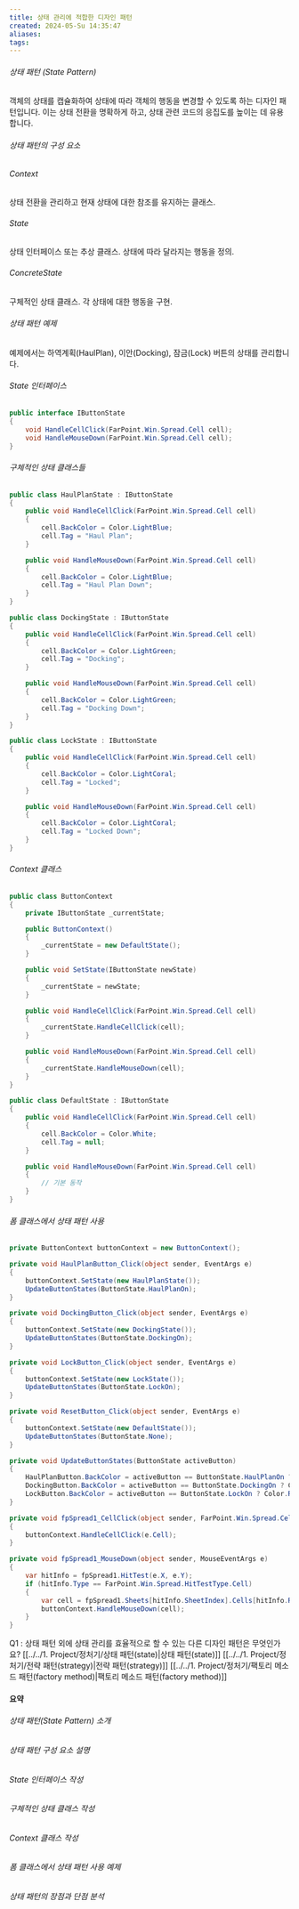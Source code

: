```yaml
---
title: 상태 관리에 적합한 디자인 패턴
created: 2024-05-Su 14:35:47
aliases: 
tags:
---
```

###### 상태 패턴 (State Pattern)
객체의 상태를 캡슐화하여 
상태에 따라 
객체의 행동을 변경할 수 있도록 하는 
디자인 패턴입니다. 
이는 상태 전환을 명확하게 하고, 
상태 관련 코드의 응집도를 높이는 데 유용합니다.

###### 상태 패턴의 구성 요소
###### Context 
상태 전환을 관리하고 현재 상태에 대한 참조를 유지하는 클래스.
###### State 
상태 인터페이스 또는 추상 클래스. 
상태에 따라 달라지는 행동을 정의.
###### ConcreteState
구체적인 상태 클래스. 각 상태에 대한 행동을 구현.

###### 상태 패턴 예제
예제에서는 하역계획(HaulPlan), 이안(Docking), 잠금(Lock) 버튼의 상태를 관리합니다.

###### State 인터페이스
```csharp
public interface IButtonState
{
    void HandleCellClick(FarPoint.Win.Spread.Cell cell);
    void HandleMouseDown(FarPoint.Win.Spread.Cell cell);
}
```

###### 구체적인 상태 클래스들
```csharp
public class HaulPlanState : IButtonState
{
    public void HandleCellClick(FarPoint.Win.Spread.Cell cell)
    {
        cell.BackColor = Color.LightBlue;
        cell.Tag = "Haul Plan";
    }

    public void HandleMouseDown(FarPoint.Win.Spread.Cell cell)
    {
        cell.BackColor = Color.LightBlue;
        cell.Tag = "Haul Plan Down";
    }
}

public class DockingState : IButtonState
{
    public void HandleCellClick(FarPoint.Win.Spread.Cell cell)
    {
        cell.BackColor = Color.LightGreen;
        cell.Tag = "Docking";
    }

    public void HandleMouseDown(FarPoint.Win.Spread.Cell cell)
    {
        cell.BackColor = Color.LightGreen;
        cell.Tag = "Docking Down";
    }
}

public class LockState : IButtonState
{
    public void HandleCellClick(FarPoint.Win.Spread.Cell cell)
    {
        cell.BackColor = Color.LightCoral;
        cell.Tag = "Locked";
    }

    public void HandleMouseDown(FarPoint.Win.Spread.Cell cell)
    {
        cell.BackColor = Color.LightCoral;
        cell.Tag = "Locked Down";
    }
}
```

###### Context 클래스
```csharp
public class ButtonContext
{
    private IButtonState _currentState;

    public ButtonContext()
    {
        _currentState = new DefaultState();
    }

    public void SetState(IButtonState newState)
    {
        _currentState = newState;
    }

    public void HandleCellClick(FarPoint.Win.Spread.Cell cell)
    {
        _currentState.HandleCellClick(cell);
    }

    public void HandleMouseDown(FarPoint.Win.Spread.Cell cell)
    {
        _currentState.HandleMouseDown(cell);
    }
}

public class DefaultState : IButtonState
{
    public void HandleCellClick(FarPoint.Win.Spread.Cell cell)
    {
        cell.BackColor = Color.White;
        cell.Tag = null;
    }

    public void HandleMouseDown(FarPoint.Win.Spread.Cell cell)
    {
        // 기본 동작
    }
}
```

###### 폼 클래스에서 상태 패턴 사용
```csharp
private ButtonContext buttonContext = new ButtonContext();

private void HaulPlanButton_Click(object sender, EventArgs e)
{
    buttonContext.SetState(new HaulPlanState());
    UpdateButtonStates(ButtonState.HaulPlanOn);
}

private void DockingButton_Click(object sender, EventArgs e)
{
    buttonContext.SetState(new DockingState());
    UpdateButtonStates(ButtonState.DockingOn);
}

private void LockButton_Click(object sender, EventArgs e)
{
    buttonContext.SetState(new LockState());
    UpdateButtonStates(ButtonState.LockOn);
}

private void ResetButton_Click(object sender, EventArgs e)
{
    buttonContext.SetState(new DefaultState());
    UpdateButtonStates(ButtonState.None);
}

private void UpdateButtonStates(ButtonState activeButton)
{
    HaulPlanButton.BackColor = activeButton == ButtonState.HaulPlanOn ? Color.Blue : Color.Gray;
    DockingButton.BackColor = activeButton == ButtonState.DockingOn ? Color.Green : Color.Gray;
    LockButton.BackColor = activeButton == ButtonState.LockOn ? Color.Red : Color.Gray;
}

private void fpSpread1_CellClick(object sender, FarPoint.Win.Spread.CellClickEventArgs e)
{
    buttonContext.HandleCellClick(e.Cell);
}

private void fpSpread1_MouseDown(object sender, MouseEventArgs e)
{
    var hitInfo = fpSpread1.HitTest(e.X, e.Y);
    if (hitInfo.Type == FarPoint.Win.Spread.HitTestType.Cell)
    {
        var cell = fpSpread1.Sheets[hitInfo.SheetIndex].Cells[hitInfo.Row, hitInfo.Column];
        buttonContext.HandleMouseDown(cell);
    }
}
```

Q1 :
상태 패턴 외에 상태 관리를 효율적으로 할 수 있는 다른 디자인 패턴은 무엇인가요?
[[../../1. Project/정처기/상태 패턴(state)|상태 패턴(state)]]
[[../../1. Project/정처기/전략 패턴(strategy)|전략 패턴(strategy)]]
[[../../1. Project/정처기/팩토리 메소드 패턴(factory method)|팩토리 메소드 패턴(factory method)]]

#### 요약
###### 상태 패턴(State Pattern) 소개
###### 상태 패턴 구성 요소 설명
###### State 인터페이스 작성
###### 구체적인 상태 클래스 작성
###### Context 클래스 작성
###### 폼 클래스에서 상태 패턴 사용 예제
###### 상태 패턴의 장점과 단점 분석